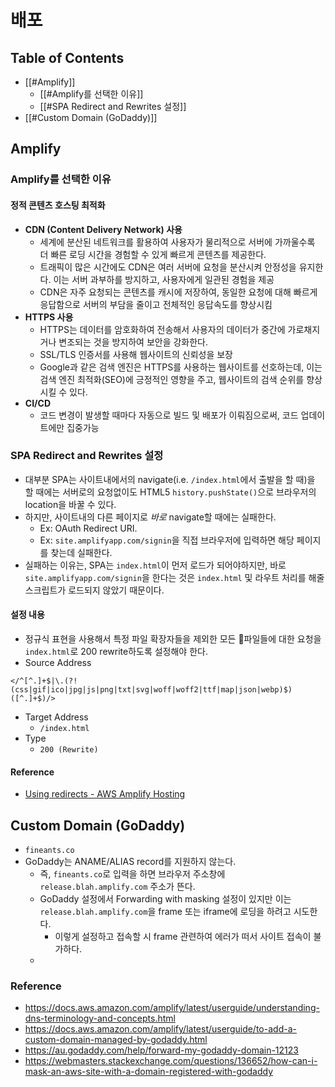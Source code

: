 # 배포

## Table of Contents
- [[#Amplify]]
	- [[#Amplify를 선택한 이유]]
	- [[#SPA Redirect and Rewrites 설정]]
- [[#Custom Domain (GoDaddy)]]

## Amplify
### Amplify를 선택한 이유
#### 정적 콘텐츠 호스팅 최적화
- **CDN (Content Delivery Network) 사용**
	- 세계에 분산된 네트워크를 활용하여 사용자가 물리적으로 서버에 가까울수록 더 빠른 로딩 시간을 경험할 수 있게 빠르게 콘텐츠를 제공한다.
	- 트래픽이 많은 시간에도 CDN은 여러 서버에 요청을 분산시켜 안정성을 유지한다. 이는 서버 과부하를 방지하고, 사용자에게 일관된 경험을 제공
	- CDN은 자주 요청되는 콘텐츠를 캐시에 저장하여, 동일한 요청에 대해 빠르게 응답함으로 서버의 부담을 줄이고 전체적인 응답속도를 향상시킴
- **HTTPS 사용**
	- HTTPS는 데이터를 암호화하여 전송해서 사용자의 데이터가 중간에 가로채지거나 변조되는 것을 방지하여 보안을 강화한다.
	- SSL/TLS 인증서를 사용해 웹사이트의 신뢰성을 보장
	- Google과 같은 검색 엔진은 HTTPS를 사용하는 웹사이트를 선호하는데, 이는 검색 엔진 최적화(SEO)에 긍정적인 영향을 주고, 웹사이트의 검색 순위를 향상시킬 수 있다.
- **CI/CD**
	- 코드 변경이 발생할 때마다 자동으로 빌드 및 배포가 이뤄짐으로써, 코드 업데이트에만 집중가능 
### SPA Redirect and Rewrites 설정
- 대부분 SPA는 사이트내에서의 navigate(i.e. `/index.html`에서 출발을 할 때)을 할 때에는 서버로의 요청없이도 HTML5 `history.pushState()`으로 브라우저의 location을 바꿀 수 있다.
- 하지만, 사이트내의 다른 페이지로 *바로* navigate할 때에는 실패한다.
	- Ex: OAuth Redirect URI.
	- Ex: `site.amplifyapp.com/signin`을 직접 브라우저에 입력하면 해당 페이지를 찾는데 실패한다.
- 실패하는 이유는, SPA는 `index.html`이 먼저 로드가 되어야하지만, 바로 `site.amplifyapp.com/signin`을 한다는 것은 `index.html` 및 라우트 처리를 해줄 스크립트가 로드되지 않았기 때문이다.
#### 설정 내용
- 정규식 표현을 사용해서 특정 파일 확장자들을 제외한 모든 파일들에 대한 요청을 `index.html`로 200 rewrite하도록 설정해야 한다.
- Source Address
```
</^[^.]+$|\.(?!(css|gif|ico|jpg|js|png|txt|svg|woff|woff2|ttf|map|json|webp)$)([^.]+$)/>
```
- Target Address
	- `/index.html`
- Type
	- `200 (Rewrite)`
#### Reference
- [Using redirects - AWS Amplify Hosting](https://docs.aws.amazon.com/amplify/latest/userguide/redirects.html#redirects-for-single-page-web-apps-spa)

## Custom Domain (GoDaddy)
- `fineants.co`
- GoDaddy는 ANAME/ALIAS record를 지원하지 않는다.
	- 즉, `fineants.co`로 입력을 하면 브라우저 주소창에 `release.blah.amplify.com` 주소가 뜬다.
	- GoDaddy 설정에서 Forwarding with masking 설정이 있지만 이는 `release.blah.amplify.com`을 frame 또는 iframe에 로딩을 하려고 시도한다.
		- 이렇게 설정하고 접속할 시 frame 관련하여 에러가 떠서 사이트 접속이 불가하다.
	- 
### Reference
- https://docs.aws.amazon.com/amplify/latest/userguide/understanding-dns-terminology-and-concepts.html
- https://docs.aws.amazon.com/amplify/latest/userguide/to-add-a-custom-domain-managed-by-godaddy.html
- https://au.godaddy.com/help/forward-my-godaddy-domain-12123
- https://webmasters.stackexchange.com/questions/136652/how-can-i-mask-an-aws-site-with-a-domain-registered-with-godaddy

